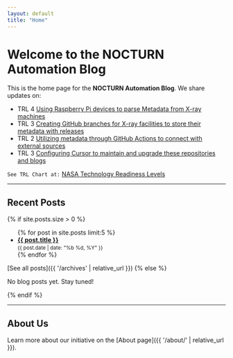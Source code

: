 ```yaml
---
layout: default
title: "Home"
---
```


# Welcome to the NOCTURN Automation Blog

This is the home page for the **NOCTURN Automation Blog**. We share updates on:

- TRL 4 [Using Raspberry Pi devices to parse Metadata from X-ray machines](https://github.com/johntrue15/NOCTURN-X-ray-repo)
- TRL 3 [Creating GitHub branches for X-ray facilities to store their metadata with releases](https://github.com/johntrue15/NOCTURN-X-ray-repo/tree/main/agent)
- TRL 2 [Utilizing metadata through GitHub Actions to connect with external sources](https://github.com/johntrue15/NOCTURN-X-ray-repo/tree/main/.github)
- TRL 3 [Configuring Cursor to maintain and upgrade these repositories and blogs](https://github.com/johntrue15/NOCTURN-X-ray-repo/tree/main/.github/cursor)

`See TRL Chart at:` [NASA Technology Readiness Levels](https://www.nasa.gov/directorates/somd/space-communications-navigation-program/technology-readiness-levels/)


---

## Recent Posts

{% if site.posts.size > 0 %}
<ul>
  {% for post in site.posts limit:5 %}
    <li>
      <strong><a href="{{ post.url | relative_url }}">{{ post.title }}</a></strong>  
      <br>
      <small>{{ post.date | date: "%b %d, %Y" }}</small>
    </li>
  {% endfor %}
</ul>

[See all posts]({{ '/archives' | relative_url }})
{% else %}
<p>No blog posts yet. Stay tuned!</p>
{% endif %}

---

## About Us

Learn more about our initiative on the [About page]({{ '/about/' | relative_url }}).

